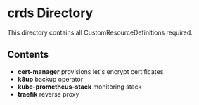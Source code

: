 # crds Directory

This directory contains all CustomResourceDefinitions required.

## Contents

- **cert-manager** provisions let's encrypt certificates
- **k8up** backup operator
- **kube-prometheus-stack** monitoring stack
- **traefik** reverse proxy
